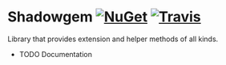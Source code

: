 # Shadowgem [![NuGet](https://img.shields.io/nuget/v/TomLabs.Shadowgem.svg)](https://www.nuget.org/packages/TomLabs.Shadowgem/) [![Travis](https://travis-ci.org/TomasBouda/Shadowgem.svg?branch=master)](https://travis-ci.org/TomasBouda/Shadowgem)
Library that provides extension and helper methods of all kinds.

* TODO Documentation
